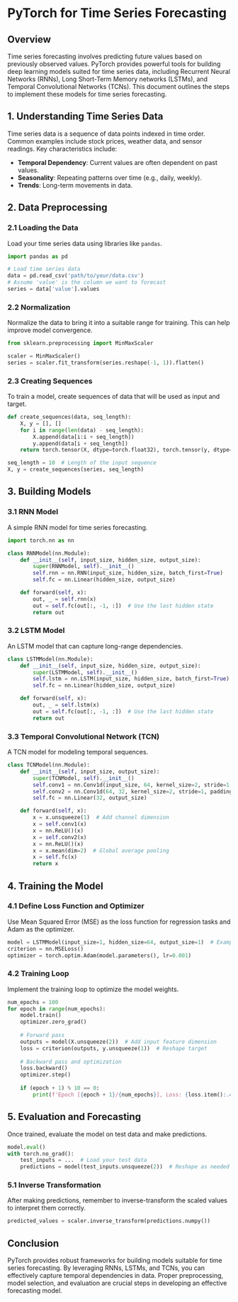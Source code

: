 # PyTorch for Time Series Forecasting

## Overview
Time series forecasting involves predicting future values based on previously observed values. PyTorch provides powerful tools for building deep learning models suited for time series data, including Recurrent Neural Networks (RNNs), Long Short-Term Memory networks (LSTMs), and Temporal Convolutional Networks (TCNs). This document outlines the steps to implement these models for time series forecasting.

## 1. **Understanding Time Series Data**

Time series data is a sequence of data points indexed in time order. Common examples include stock prices, weather data, and sensor readings. Key characteristics include:
- **Temporal Dependency**: Current values are often dependent on past values.
- **Seasonality**: Repeating patterns over time (e.g., daily, weekly).
- **Trends**: Long-term movements in data.

## 2. **Data Preprocessing**

### 2.1 Loading the Data
Load your time series data using libraries like `pandas`. 

```python
import pandas as pd

# Load time series data
data = pd.read_csv('path/to/your/data.csv')
# Assume 'value' is the column we want to forecast
series = data['value'].values
```

### 2.2 Normalization
Normalize the data to bring it into a suitable range for training. This can help improve model convergence.

```python
from sklearn.preprocessing import MinMaxScaler

scaler = MinMaxScaler()
series = scaler.fit_transform(series.reshape(-1, 1)).flatten()
```

### 2.3 Creating Sequences
To train a model, create sequences of data that will be used as input and target.

```python
def create_sequences(data, seq_length):
    X, y = [], []
    for i in range(len(data) - seq_length):
        X.append(data[i:i + seq_length])
        y.append(data[i + seq_length])
    return torch.tensor(X, dtype=torch.float32), torch.tensor(y, dtype=torch.float32)

seq_length = 10  # Length of the input sequence
X, y = create_sequences(series, seq_length)
```

## 3. **Building Models**

### 3.1 RNN Model
A simple RNN model for time series forecasting.

```python
import torch.nn as nn

class RNNModel(nn.Module):
    def __init__(self, input_size, hidden_size, output_size):
        super(RNNModel, self).__init__()
        self.rnn = nn.RNN(input_size, hidden_size, batch_first=True)
        self.fc = nn.Linear(hidden_size, output_size)

    def forward(self, x):
        out, _ = self.rnn(x)
        out = self.fc(out[:, -1, :])  # Use the last hidden state
        return out
```

### 3.2 LSTM Model
An LSTM model that can capture long-range dependencies.

```python
class LSTMModel(nn.Module):
    def __init__(self, input_size, hidden_size, output_size):
        super(LSTMModel, self).__init__()
        self.lstm = nn.LSTM(input_size, hidden_size, batch_first=True)
        self.fc = nn.Linear(hidden_size, output_size)

    def forward(self, x):
        out, _ = self.lstm(x)
        out = self.fc(out[:, -1, :])  # Use the last hidden state
        return out
```

### 3.3 Temporal Convolutional Network (TCN)
A TCN model for modeling temporal sequences.

```python
class TCNModel(nn.Module):
    def __init__(self, input_size, output_size):
        super(TCNModel, self).__init__()
        self.conv1 = nn.Conv1d(input_size, 64, kernel_size=2, stride=1, padding=1)
        self.conv2 = nn.Conv1d(64, 32, kernel_size=2, stride=1, padding=1)
        self.fc = nn.Linear(32, output_size)

    def forward(self, x):
        x = x.unsqueeze(1)  # Add channel dimension
        x = self.conv1(x)
        x = nn.ReLU()(x)
        x = self.conv2(x)
        x = nn.ReLU()(x)
        x = x.mean(dim=2)  # Global average pooling
        x = self.fc(x)
        return x
```

## 4. **Training the Model**

### 4.1 Define Loss Function and Optimizer
Use Mean Squared Error (MSE) as the loss function for regression tasks and Adam as the optimizer.

```python
model = LSTMModel(input_size=1, hidden_size=64, output_size=1)  # Example for LSTM
criterion = nn.MSELoss()
optimizer = torch.optim.Adam(model.parameters(), lr=0.001)
```

### 4.2 Training Loop
Implement the training loop to optimize the model weights.

```python
num_epochs = 100
for epoch in range(num_epochs):
    model.train()
    optimizer.zero_grad()
    
    # Forward pass
    outputs = model(X.unsqueeze(2))  # Add input feature dimension
    loss = criterion(outputs, y.unsqueeze(1))  # Reshape target
    
    # Backward pass and optimization
    loss.backward()
    optimizer.step()
    
    if (epoch + 1) % 10 == 0:
        print(f'Epoch [{epoch + 1}/{num_epochs}], Loss: {loss.item():.4f}')
```

## 5. **Evaluation and Forecasting**
Once trained, evaluate the model on test data and make predictions.

```python
model.eval()
with torch.no_grad():
    test_inputs = ...  # Load your test data
    predictions = model(test_inputs.unsqueeze(2))  # Reshape as needed
```

### 5.1 Inverse Transformation
After making predictions, remember to inverse-transform the scaled values to interpret them correctly.

```python
predicted_values = scaler.inverse_transform(predictions.numpy())
```

## Conclusion
PyTorch provides robust frameworks for building models suitable for time series forecasting. By leveraging RNNs, LSTMs, and TCNs, you can effectively capture temporal dependencies in data. Proper preprocessing, model selection, and evaluation are crucial steps in developing an effective forecasting model.
